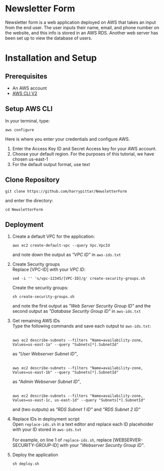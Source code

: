 # Newsletter Form
Newsletter form is a web application deployed on AWS that takes an input from the end user. The user inputs their name, email, and phone number on the website, and this info is stored in an AWS RDS. Another web server has been set up to view the database of users.

# Installation and Setup
## Prerequisites
* An AWS account
* [AWS CLI V2](https://docs.aws.amazon.com/cli/latest/userguide/install-cliv2.html)

## Setup AWS CLI
In your terminal, type:
```
aws configure
```
Here is where you enter your credentials and configure AWS. 
1. Enter the Access Key ID and Secret Access key for your AWS account.
2. Choose your default region. For the purposes of this tutorial, we have chosen us-east-1
3. For the default output format, use text

## Clone Repository
```
git clone https://github.com/harrypittar/NewsletterForm
```
and enter the directory:
```
cd NewsletterForm
```  

## Deployment
1. Create a default VPC for the application:
    ``` 
    aws ec2 create-default-vpc --query Vpc.VpcId
     ```

    and note down the output as *"VPC ID"* in `aws-ids.txt`

2. Create Security groups  
    Replace [VPC-ID] with your *VPC ID*:
    ```
    sed -i '' 's/vpc-12345/[VPC-ID]/g' create-security-groups.sh
    ```
    Create the security groups:
    ```
    sh create-security-groups.sh
    ```
    and note the first output as *"Web Server Security Group ID"* and the second output as *"Database Security Group ID"* in `aws-ids.txt`

3. Get remaining AWS IDs  
    Type the following commands and save each output to `aws-ids.txt`:
    <br><br>
    ```
    aws ec2 describe-subnets --filters "Name=availability-zone, Values=us-east-1a" --query "Subnets[*].SubnetId"
    ```
    as *"User Webserver Subnet ID"*,<br><br>

    ```
    aws ec2 describe-subnets --filters "Name=availability-zone, Values=us-east-1b" --query "Subnets[*].SubnetId"
    ```
    as *"Admin Webserver Subnet ID"*,<br><br>

    ```
    aws ec2 describe-subnets --filters "Name=availability-zone, Values=us-east-1c, us-east-1d" --query "Subnets[*].SubnetId"
    ```
    and (two outputs) as *"RDS Subnet 1 ID"* and *"RDS Subnet 2 ID"*

4. Replace IDs in deployment script  
    Open `replace-ids.sh` in a text editor and replace each ID placeholder with your ID stored in `aws-ids.txt`<br><br>
    For example, on line 1 of `replace-ids.sh`, replace [WEBSERVER-SECURITY-GROUP-ID] with your *"Webserver Security Group ID"*. 

5. Deploy the application
    ```
    sh deploy.sh
    ```